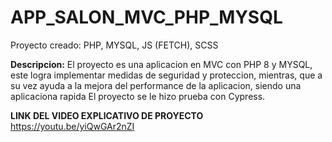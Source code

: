 # APP_SALON_MVC_PHP_MYSQL
Proyecto creado: PHP, MYSQL, JS (FETCH), SCSS


**Descripcion:** El proyecto es una aplicacion en MVC con PHP 8 y MYSQL, este logra implementar medidas de seguridad y proteccion, mientras, 
que a su vez ayuda a la mejora del performance de la aplicacion, siendo una aplicaciona rapida
El proyecto se le hizo prueba con Cypress.

**LINK DEL VIDEO EXPLICATIVO DE PROYECTO** https://youtu.be/yiQwGAr2nZI
